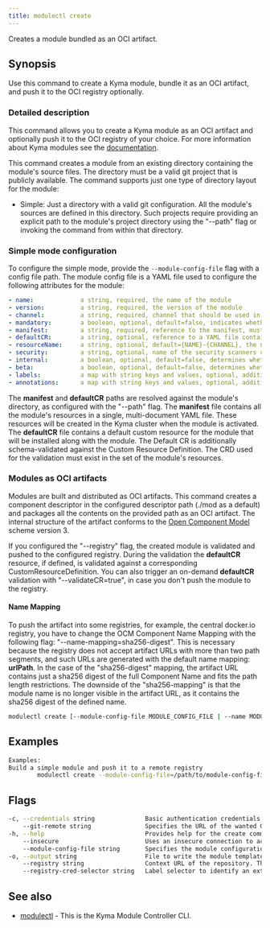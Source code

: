 ```yaml
---
title: modulectl create
---
```


Creates a module bundled as an OCI artifact.

## Synopsis

Use this command to create a Kyma module, bundle it as an OCI artifact, and push it to the OCI registry optionally.

### Detailed description

This command allows you to create a Kyma module as an OCI artifact and optionally push it to the OCI registry of your choice.
For more information about Kyma modules see the [documentation](https://kyma-project.io/#/06-modules/README).

This command creates a module from an existing directory containing the module's source files.
The directory must be a valid git project that is publicly available.
The command supports just one type of directory layout for the module:
- Simple: Just a directory with a valid git configuration. All the module's sources are defined in this directory.
Such projects require providing an explicit path to the module's project directory using the "--path" flag or invoking the command from within that directory.

### Simple mode configuration

To configure the simple mode, provide the `--module-config-file` flag with a config file path.
The module config file is a YAML file used to configure the following attributes for the module:

```yaml
- name:             a string, required, the name of the module
- version:          a string, required, the version of the module
- channel:          a string, required, channel that should be used in the ModuleTemplate CR
- mandatory:        a boolean, optional, default=false, indicates whether the module is mandatory to be installed on all clusters
- manifest:         a string, required, reference to the manifest, must be a relative file name
- defaultCR:        a string, optional, reference to a YAML file containing the default CR for the module, must be a relative file name
- resourceName:     a string, optional, default={NAME}-{CHANNEL}, the name for the ModuleTemplate CR that will be created
- security:         a string, optional, name of the security scanners config file
- internal:         a boolean, optional, default=false, determines whether the ModuleTemplate CR should have the internal flag or not
- beta:             a boolean, optional, default=false, determines whether the ModuleTemplate CR should have the beta flag or not
- labels:           a map with string keys and values, optional, additional labels for the generated ModuleTemplate CR
- annotations:      a map with string keys and values, optional, additional annotations for the generated ModuleTemplate CR
```

The **manifest** and **defaultCR** paths are resolved against the module's directory, as configured with the "--path" flag.
The **manifest** file contains all the module's resources in a single, multi-document YAML file. These resources will be created in the Kyma cluster when the module is activated.
The **defaultCR** file contains a default custom resource for the module that will be installed along with the module.
The Default CR is additionally schema-validated against the Custom Resource Definition. The CRD used for the validation must exist in the set of the module's resources.

### Modules as OCI artifacts
Modules are built and distributed as OCI artifacts. 
This command creates a component descriptor in the configured descriptor path (./mod as a default) and packages all the contents on the provided path as an OCI artifact.
The internal structure of the artifact conforms to the [Open Component Model](https://ocm.software/) scheme version 3.

If you configured the "--registry" flag, the created module is validated and pushed to the configured registry.
During the validation the **defaultCR** resource, if defined, is validated against a corresponding CustomResourceDefinition.
You can also trigger an on-demand **defaultCR** validation with "--validateCR=true", in case you don't push the module to the registry.

#### Name Mapping
To push the artifact into some registries, for example, the central docker.io registry, you have to change the OCM Component Name Mapping with the following flag: "--name-mapping=sha256-digest". This is necessary because the registry does not accept artifact URLs with more than two path segments, and such URLs are generated with the default name mapping: **urlPath**. In the case of the "sha256-digest" mapping, the artifact URL contains just a sha256 digest of the full Component Name and fits the path length restrictions. The downside of the "sha256-mapping" is that the module name is no longer visible in the artifact URL, as it contains the sha256 digest of the defined name.

```bash
modulectl create [--module-config-file MODULE_CONFIG_FILE | --name MODULE_NAME --version MODULE_VERSION] [--path MODULE_DIRECTORY] [--registry MODULE_REGISTRY] [flags]
```

## Examples

```bash
Examples:
Build a simple module and push it to a remote registry
		modulectl create --module-config-file=/path/to/module-config-file --registry http://localhost:5001/unsigned --insecure
```

## Flags

```bash
-c, --credentials string              Basic authentication credentials for the given repository in the <user:password> format.
    --git-remote string               Specifies the URL of the wanted GitHub repository.
-h, --help                            Provides help for the create command.
    --insecure                        Uses an insecure connection to access the registry.
    --module-config-file string       Specifies the module configuration file.
-o, --output string                   File to write the module template if the module is uploaded to a registry (default "template.yaml").
    --registry string                 Context URL of the repository. The repository URL will be automatically added to the repository contexts in the module descriptor.
    --registry-cred-selector string   Label selector to identify an externally created Secret of type "kubernetes.io/dockerconfigjson". It allows the image to be accessed in private image registries. It can be used when you push your module to a registry with authenticated access. For example, "label1=value1,label2=value2".
```

## See also

* [modulectl](modulectl.md)	 - This is the Kyma Module Controller CLI.


